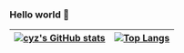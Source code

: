 ### Hello world 👋

| [![cyz's GitHub stats](https://github-readme-stats.vercel.app/api?username=cyz1901)](https://github.com/anuraghazra/github-readme-stats) | [![Top Langs](https://github-readme-stats.vercel.app/api/top-langs/?username=cyz1901)](https://github.com/anuraghazra/github-readme-stats) |
| ------------- | ------------- |

<!--
**cyz1901/cyz1901** is a ✨ _special_ ✨ repository because its `README.md` (this file) appears on your GitHub profile.

Here are some ideas to get you started:

- 🔭 I’m currently working on ...
- 🌱 I’m currently learning ...
- 👯 I’m looking to collaborate on ...
- 🤔 I’m looking for help with ...
- 💬 Ask me about ...
- 📫 How to reach me: ...
- 😄 Pronouns: ...
- ⚡ Fun fact: ...
-->
